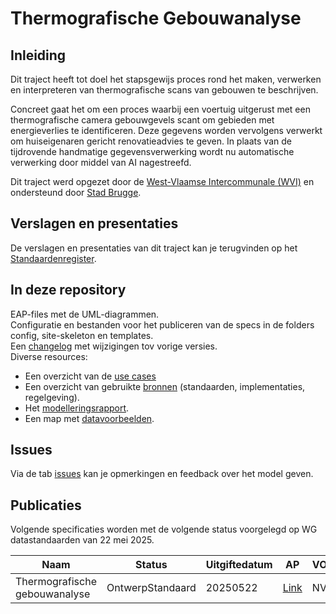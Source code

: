 # Thermografische Gebouwanalyse

## Inleiding

Dit traject heeft tot doel het stapsgewijs proces rond het maken, verwerken en interpreteren van thermografische scans van gebouwen te beschrijven.

Concreet gaat het om een proces waarbij een voertuig uitgerust met een thermografische camera gebouwgevels scant om gebieden met energieverlies te identificeren. Deze gegevens worden vervolgens verwerkt om huiseigenaren gericht renovatieadvies te geven. In plaats van de tijdrovende handmatige gegevensverwerking wordt nu automatische verwerking door middel van AI nagestreefd.

Dit traject werd opgezet door de [West-Vlaamse Intercommunale (WVI)](https://www.wvi.be/) en ondersteund door [Stad Brugge](https://www.brugge.be/).

## Verslagen en presentaties

De verslagen en presentaties van dit traject kan je terugvinden op het [Standaardenregister](https://data.vlaanderen.be/standaarden/applicatieprofiel-thermografische-gebouwanalyse).

## In deze repository

EAP-files met de UML-diagrammen.\
Configuratie en bestanden voor het publiceren van de specs in de folders config, site-skeleton en templates.\
Een [changelog](./CHANGELOG) met wijzigingen tov vorige versies.\
Diverse resources:
- Een overzicht van de [use cases]()
- Een overzicht van gebruikte [bronnen]() (standaarden, implementaties, regelgeving).
- Het [modelleringsrapport](https://github.com/Informatievlaanderen/OSLOthema-thermAI/blob/main/resources/ModelleerrapportThermAI.pdf).
- Een map met [datavoorbeelden](hhttps://github.com/Informatievlaanderen/OSLOthema-thermAI/tree/main/resources/Datavoorbeelden).

## Issues

Via de tab [issues](https://github.com/Informatievlaanderen/OSLOthema-thermAI/issues) kan je opmerkingen en feedback over het model geven.

## Publicaties

Volgende specificaties worden met de volgende status voorgelegd op WG datastandaarden van 22 mei 2025.

| Naam|Status|Uitgiftedatum|AP|VOC|
| --- |--- |---|---|---|
|Thermografische gebouwanalyse|OntwerpStandaard|20250522|[Link](https://data.vlaanderen.be/doc/applicatieprofiel/thermografische-gebouwanalyse/)|NVT|

